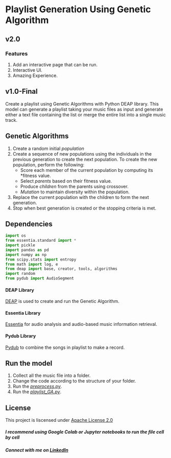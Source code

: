 # Playlist Generation Using Genetic Algorithm 

## v2.0
### Features 
1. Add an interactive page that can be run. 
2. Interactive UI. 
3. Amazing Experience. 

## v1.0-Final
Create a playlist using Genetic Algorithms with Python DEAP library. 
This model can generate a playlist taking your music files as input and generate either a text file containing the list or merge the entire list into a single music track. 

## Genetic Algorithms
1. Create a random initial *population*
2. Create a sequence of new populations using the individuals in the previous generation to create the next population.
   To create the new population, perform the following:
   - Score each member of the current population by computing its *fitness value.
   - Select *parents* based on their fitness value.
   - Produce *children* from the parents using crossover.
   - *Mutation* to maintain diversity within the population. 
3. Replace the current population with the children to form the next generation.
4. Stop when best generation is created or the stopping criteria is met. 

## Dependencies

```python 3
import os
from essentia.standard import *
import pickle
import pandas as pd
import numpy as np
from scipy.stats import entropy
from math import log, e
from deap import base, creator, tools, algorithms
import random
from pydub import AudioSegment
```

#### DEAP Library
[DEAP](https://github.com/DEAP/deap) is used to create and run the Genetic Algorithm.

#### Essentia Library
[Essentia](https://github.com/MTG/essentia) for audio analysis and audio-based music information retrieval.

#### Pydub Library
[Pydub](https://github.com/jiaaro/pydub) to combine the songs in playlist to make a record.

## Run the model

1. Collect all the music file into a folder.
2. Change the code according to the structure of your folder.
3. Run the *[preprocess.py](https://github.com/ani-poroorkara/PlaylistGenerator-using-Genetic-Algorithm/blob/master/preprocess.py)*.
4. Run the *[playlist_GA.py](https://github.com/ani-poroorkara/PlaylistGenerator-using-Genetic-Algorithm/blob/master/playlist_GA.py)*.


## License
This project is liscensed under [Apache License 2.0](https://github.com/ani-poroorkara/PlaylistGenerator-using-Genetic-Algorithm/blob/master/LICENSE)

##### I recommend using Google Colab or Jupyter notebooks to run the file cell by cell
##### Connect with me on [LinkedIn](https://www.linkedin.com/in/anirudh-poroorkara-34900017b/)
